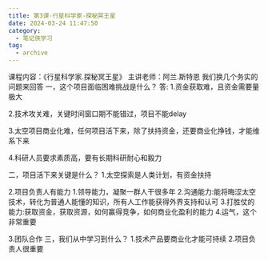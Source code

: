 ```yaml
---
title: 第3课-行星科学家-探秘冥王星
date: 2024-03-24 11:47:50
category:
  - 笔记侠学习
tag:
  - archive
---
```

课程内容：《行星科学家.探秘冥王星》
主讲老师：阿兰.斯特恩
我们换几个务实的问题来回答
一，这个项目面临困难挑战是什么？
答:
1.资金获取难，且资金需要量极大

2.技术攻关难，关键时间窗口期不能错过，项目不能delay

3.太空项目商业化难，任何项目活下来，除了扶持资金，还要商业化挣钱，才能维系下来

4.科研人员要求素质高，要有长期科研耐心和毅力

二，项目活下来关键是什么？
1.太空探索是人类计划，有资金扶持

2.项目负责人有能力
1.领导能力，凝聚一群人干很多年
2.沟通能力:能将晦涩太空技术，转化为普通人能懂的知识，所有人工作能获得外界支持和认可
3.打胜仗的能力:获取资金，获取资源，如何赢得竞争，如何商业化盈利的能力
4.运气，这个非常重要

3.团队合作
三，我们从中学习到什么？
1.技术产品要商业化才能可持续
2.项目负责人很重要
